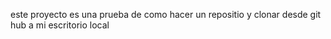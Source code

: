 este proyecto es una prueba de como hacer un repositio y clonar desde git hub a mi escritorio local
